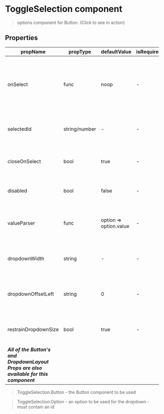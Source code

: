 # ToggleSelection component

> options component for Button. (Click to see in action)

## Properties

| propName | propType | defaultValue | isRequired | description |
|----------|----------|--------------|------------|-------------|
| onSelect | func | noop | - | Callback when the user selects one of the selections. Called with the selection. |
| selectedId | string/number | - | - | The id of the selected option in the list |
| closeOnSelect | bool | true | - | Should the options container close on selection |
| disabled | bool | false | - |  when set to true this component is disabled |
| valueParser | func | option => option.value | - | function that extracts the value from an option |
| dropdownWidth | string | - | - | An optional custom width for the dropdown |
| dropdownOffsetLeft | string | 0 | - | Am optional horizontal offset to the dropdown |
| restrainDropdownSize | bool | true | - | Restrain dropdown width to button's width |
| ***All of the Button's and DropdownLayout Props are also available for this component*** | | | | |

> ToggleSelection.Button - the Button component to be used

> ToggleSelection.Option - an option to be used for the dropdown - must contain an id